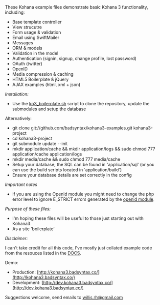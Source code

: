 These Kohana example files demonstrate basic Kohana 3 functionality, including:

* Base template controller
* View strucutre
* Form usage & validation
* Email using SwiftMailer
* Messages
* ORM & models
* Validation in the model
* Authentication (signin, signup, change profile, lost password)
* OAuth (twitter)
* OpenID
* Media compression & caching
* HTML5 Boilerplate & jQuery
* AJAX examples (html, xml + json)

*Installation:*

* Use the [ko3_boilerplate.sh](https://gist.github.com/707402) script to clone the repository, update the submodules and setup the database

Alternatively:

* git clone git://github.com/badsyntax/kohana3-examples.git kohana3-project
* cd kohana3-project
* git submodule update --init
* mkdir application/cache && mkdir application/logs && sudo chmod 777 application/cache application/logs
* mkdir media/cache && sudo chmod 777 media/cache
* Setup your database, the SQL can be found in 'application/sql' (or you can use the build scripts located in 'application/build')
* Ensure your database details are set correctly in the config

*Important notes*

* If you are using the OpenId module you might need to change the php error level to ignore E_STRICT errors generated by the <a href="https://github.com/openid/php-openid">openid module</a>.

*Purpose of these files:*

* I'm hoping these files will be useful to those just starting out with Kohana3
* As a site 'boilerplate' 

*Disclaimer:*

I can't take credit for all this code, I've mostly just collated example code from the resouces listed in the [DOCS](https://github.com/badsyntax/kohana3-examples/blob/master/DOCS.md).

Demo:

* Production: [http://kohana3.badsyntax.co/](http://kohana3.badsyntax.co/)
* Development: [http://dev.kohana3.badsyntax.co/](http://dev.kohana3.badsyntax.co/)

Suggestions welcome, send emails to willis.rh@gmail.com
